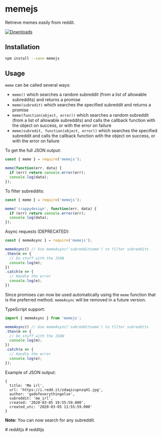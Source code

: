 # memejs
Retrieve memes easily from reddit.
<p><a href="https://www.npmjs.com/package/memejs" rel="nofollow"><img src="https://badgen.net/npm/dt/memejs" alt="Downloads" /></a></p>

## Installation
```bash
npm install --save memejs
```

## Usage

`meme` can be called several ways:
- `meme()` which searches a random subreddit (from a list of allowable subreddits) and returns a promise
- `meme(subredit)` which searches the specified subreddit and returns a promise
- `meme(function(object, error))` which searches a random subreddit (from a list of allowable subreddits) and calls the callback function with the object on success, or with the error on failure
- `meme(subredit, function(object, error))` which searches the specified subreddit and calls the callback function with the object on success, or with the error on failure


To get the full JSON output:
```js
const { meme } = require('memejs');

meme(function(err, data) {
  if (err) return console.error(err);
  console.log(data);
});
```

To filter subreddits:
```js
const { meme } = require('memejs');

meme('crappydesign', function(err, data) {
  if (err) return console.error(err);
  console.log(data);
});
```

Async requests (DEPRECATED):
```js
const { memeAsync } = require('memejs');

memeAsync() // Use memeAsync('subredditname') to filter subreddits
.then(m => {
  // Do stuff with the JSON
  console.log(m);
})
.catch(e => {
  // Handle the error
  console.log(e);
})
```

Since promises can now be used automatically using the `meme` function that is the preferred method.
`memeAsync` will be removed in a future version.

TypeScript support:
```ts
import { memeAsync } from 'memejs';

memeAsync() // Use memeAsync('subredditname') to filter subreddits
.then(m => {  
  // Do stuff with the JSON
  console.log(m);
})
.catch(e => {
  // Handle the error
  console.log(e);
});
```

Example of JSON output:
```
{
  title: 'Me irl',
  url: 'https://i.redd.it/zdaqicupnzq41.jpg',
  author: 'godofeverythingelse',
  subreddit: 'me_irl',
  created: '2020-03-05 19:55:59.000',
  created_utc: '2020-03-05 11:55:59.000'
}
```

**Note:** You can now search for any subreddit.

#   r e d d i t j s  
 #   r e d d i t j s  
 